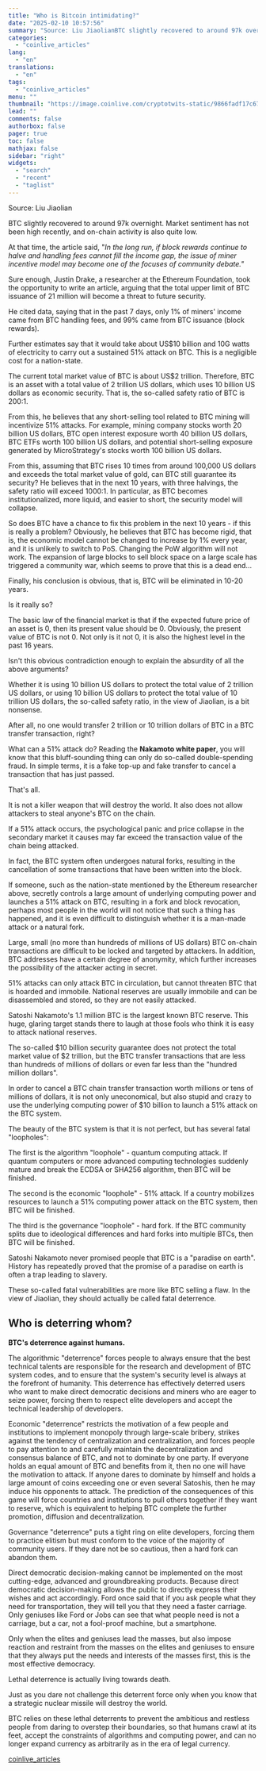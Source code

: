 ```yaml
---
title: "Who is Bitcoin intimidating?"
date: "2025-02-10 10:57:56"
summary: "Source: Liu JiaolianBTC slightly recovered to around 97k overnight. Market sentiment has not been high recently, and on-chain activity is also quite low.At that time, the article said, \"In the long run, if block rewards continue to halve and handling fees cannot fill the income gap, the issue of miner..."
categories:
  - "coinlive_articles"
lang:
  - "en"
translations:
  - "en"
tags:
  - "coinlive_articles"
menu: ""
thumbnail: "https://image.coinlive.com/cryptotwits-static/9866fadf17c67e1c2fbaad4d7f60fd50.jpg"
lead: ""
comments: false
authorbox: false
pager: true
toc: false
mathjax: false
sidebar: "right"
widgets:
  - "search"
  - "recent"
  - "taglist"
---
```


Source: Liu Jiaolian

BTC slightly recovered to around 97k overnight. Market sentiment has not been high recently, and on-chain activity is also quite low.

At that time, the article said, "*In the long run, if block rewards continue to halve and handling fees cannot fill the income gap, the issue of miner incentive model may become one of the focuses of community debate."*

Sure enough, Justin Drake, a researcher at the Ethereum Foundation, took the opportunity to write an article, arguing that the total upper limit of BTC issuance of 21 million will become a threat to future security.

He cited data, saying that in the past 7 days, only 1% of miners' income came from BTC handling fees, and 99% came from BTC issuance (block rewards).

Further estimates say that it would take about US$10 billion and 10G watts of electricity to carry out a sustained 51% attack on BTC. This is a negligible cost for a nation-state.

The current total market value of BTC is about US$2 trillion. Therefore, BTC is an asset with a total value of 2 trillion US dollars, which uses 10 billion US dollars as economic security. That is, the so-called safety ratio of BTC is 200:1.

From this, he believes that any short-selling tool related to BTC mining will incentivize 51% attacks. For example, mining company stocks worth 20 billion US dollars, BTC open interest exposure worth 40 billion US dollars, BTC ETFs worth 100 billion US dollars, and potential short-selling exposure generated by MicroStrategy's stocks worth 100 billion US dollars.

From this, assuming that BTC rises 10 times from around 100,000 US dollars and exceeds the total market value of gold, can BTC still guarantee its security? He believes that in the next 10 years, with three halvings, the safety ratio will exceed 1000:1. In particular, as BTC becomes institutionalized, more liquid, and easier to short, the security model will collapse.

So does BTC have a chance to fix this problem in the next 10 years - if this is really a problem? Obviously, he believes that BTC has become rigid, that is, the economic model cannot be changed to increase by 1% every year, and it is unlikely to switch to PoS. Changing the PoW algorithm will not work. The expansion of large blocks to sell block space on a large scale has triggered a community war, which seems to prove that this is a dead end...

Finally, his conclusion is obvious, that is, BTC will be eliminated in 10-20 years.

Is it really so?

The basic law of the financial market is that if the expected future price of an asset is 0, then its present value should be 0. Obviously, the present value of BTC is not 0. Not only is it not 0, it is also the highest level in the past 16 years.

Isn't this obvious contradiction enough to explain the absurdity of all the above arguments?

Whether it is using 10 billion US dollars to protect the total value of 2 trillion US dollars, or using 10 billion US dollars to protect the total value of 10 trillion US dollars, the so-called safety ratio, in the view of Jiaolian, is a bit nonsense.

After all, no one would transfer 2 trillion or 10 trillion dollars of BTC in a BTC transfer transaction, right?

What can a 51% attack do? Reading the **Nakamoto white paper**, you will know that this bluff-sounding thing can only do so-called double-spending fraud. In simple terms, it is a fake top-up and fake transfer to cancel a transaction that has just passed.

That's all.

It is not a killer weapon that will destroy the world. It also does not allow attackers to steal anyone's BTC on the chain.

If a 51% attack occurs, the psychological panic and price collapse in the secondary market it causes may far exceed the transaction value of the chain being attacked.

In fact, the BTC system often undergoes natural forks, resulting in the cancellation of some transactions that have been written into the block.

If someone, such as the nation-state mentioned by the Ethereum researcher above, secretly controls a large amount of underlying computing power and launches a 51% attack on BTC, resulting in a fork and block revocation, perhaps most people in the world will not notice that such a thing has happened, and it is even difficult to distinguish whether it is a man-made attack or a natural fork.

Large, small (no more than hundreds of millions of US dollars) BTC on-chain transactions are difficult to be locked and targeted by attackers. In addition, BTC addresses have a certain degree of anonymity, which further increases the possibility of the attacker acting in secret.

51% attacks can only attack BTC in circulation, but cannot threaten BTC that is hoarded and immobile. National reserves are usually immobile and can be disassembled and stored, so they are not easily attacked.

Satoshi Nakamoto's 1.1 million BTC is the largest known BTC reserve. This huge, glaring target stands there to laugh at those fools who think it is easy to attack national reserves.

The so-called $10 billion security guarantee does not protect the total market value of $2 trillion, but the BTC transfer transactions that are less than hundreds of millions of dollars or even far less than the "hundred million dollars".

In order to cancel a BTC chain transfer transaction worth millions or tens of millions of dollars, it is not only uneconomical, but also stupid and crazy to use the underlying computing power of $10 billion to launch a 51% attack on the BTC system.

The beauty of the BTC system is that it is not perfect, but has several fatal "loopholes":

The first is the algorithm "loophole" - quantum computing attack. If quantum computers or more advanced computing technologies suddenly mature and break the ECDSA or SHA256 algorithm, then BTC will be finished.

The second is the economic "loophole" - 51% attack. If a country mobilizes resources to launch a 51% computing power attack on the BTC system, then BTC will be finished.

The third is the governance "loophole" - hard fork. If the BTC community splits due to ideological differences and hard forks into multiple BTCs, then BTC will be finished.

Satoshi Nakamoto never promised people that BTC is a "paradise on earth". History has repeatedly proved that the promise of a paradise on earth is often a trap leading to slavery.

These so-called fatal vulnerabilities are more like BTC selling a flaw. In the view of Jiaolian, they should actually be called fatal deterrence.

**Who is deterring whom?**
--------------------------

**BTC's deterrence against humans.** 

The algorithmic "deterrence" forces people to always ensure that the best technical talents are responsible for the research and development of BTC system codes, and to ensure that the system's security level is always at the forefront of humanity. This deterrence has effectively deterred users who want to make direct democratic decisions and miners who are eager to seize power, forcing them to respect elite developers and accept the technical leadership of developers.

Economic "deterrence" restricts the motivation of a few people and institutions to implement monopoly through large-scale bribery, strikes against the tendency of centralization and centralization, and forces people to pay attention to and carefully maintain the decentralization and consensus balance of BTC, and not to dominate by one party. If everyone holds an equal amount of BTC and benefits from it, then no one will have the motivation to attack. If anyone dares to dominate by himself and holds a large amount of coins exceeding one or even several Satoshis, then he may induce his opponents to attack. The prediction of the consequences of this game will force countries and institutions to pull others together if they want to reserve, which is equivalent to helping BTC complete the further promotion, diffusion and decentralization.

Governance "deterrence" puts a tight ring on elite developers, forcing them to practice elitism but must conform to the voice of the majority of community users. If they dare not be so cautious, then a hard fork can abandon them.

Direct democratic decision-making cannot be implemented on the most cutting-edge, advanced and groundbreaking products. Because direct democratic decision-making allows the public to directly express their wishes and act accordingly. Ford once said that if you ask people what they need for transportation, they will tell you that they need a faster carriage. Only geniuses like Ford or Jobs can see that what people need is not a carriage, but a car, not a fool-proof machine, but a smartphone.

Only when the elites and geniuses lead the masses, but also impose reaction and restraint from the masses on the elites and geniuses to ensure that they always put the needs and interests of the masses first, this is the most effective democracy.

Lethal deterrence is actually living towards death.

Just as you dare not challenge this deterrent force only when you know that a strategic nuclear missile will destroy the world.

BTC relies on these lethal deterrents to prevent the ambitious and restless people from daring to overstep their boundaries, so that humans crawl at its feet, accept the constraints of algorithms and computing power, and can no longer expand currency as arbitrarily as in the era of legal currency.

[coinlive_articles](https://www.coinlive.com/news/who-is-bitcoin-intimidating)
